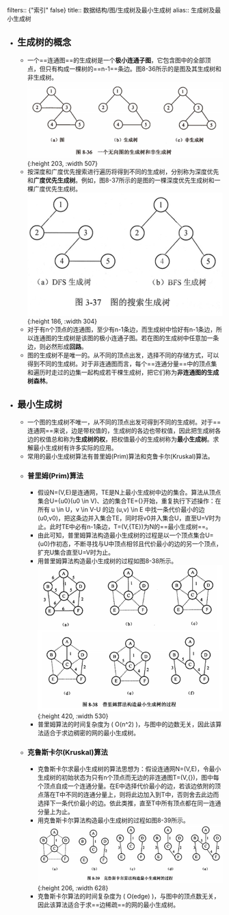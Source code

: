 filters:: {"索引" false}
title:: 数据结构/图/生成树及最小生成树
alias:: 生成树及最小生成树

- ## 生成树的概念
	- 一个==连通图==的生成树是一个**极小连通子图**，它包含图中的全部顶点，但只有构成一棵树的==n-1==条边。图8-36所示的是图及其生成树和非生成树。
	  ![image.png](../assets/image_1648957712945_0.png){:height 203, :width 507}
	- 按深度和广度优先搜索进行遍历将得到不同的生成树，分别称为深度优先和**广度优先生成树**。例如，图8-37所示的是图的一棵深度优先生成树和一棵广度优先生成树。
	  ![image.png](../assets/image_1650584830086_0.png){:height 186, :width 304}
	- 对于有n个顶点的连通图，至少有n-1条边，而生成树中恰好有n-1条边，所以连通图的生成树是该图的极小连通子图。若在图的生成树中任意加一条边，则必然形成**回路**。
	- 图的生成树不是唯一的。从不同的顶点出发，选择不同的存储方式，可以得到不同的生成树。对于非连通图而言，每个==连通分量==中的顶点集和遍历时走过的边集一起构成若干棵生成树，把它们称为**非连通图的生成树森林**。
- ## 最小生成树
	- 一个图的生成树不唯一，从不同的顶点出发可得到不同的生成树。对于==连通网==来说，边是带权值的，生成树的各边也带权值，因此把生成树各边的权值总和称为**生成树的权**，把权值最小的生成树称为**最小生成树**。求解最小生成树有许多实际的应用。
	- 常用的最小生成树算法有普里姆(Prim)算法和克鲁卡尔(Kruskal)算法。
	- ### 普里姆(Prim)算法
		- 假设N=(V,E)是连通网，TE是N上最小生成树中边的集合。算法从顶点集合U={u0}(u0 \in V)、边的集合TE={}开始，重复执行下述操作：在所有 u \in U，v \in V-U 的边 (u,v) \in E 中找一条代价最小的边(u0,v0)，把这条边并入集合TE，同时将v0并入集合U，直至U=V时为止。此时TE中必有n-1条边，T=(V,{TE})为N的==最小生成树==。
		- 由此可知，普里姆算法构造最小生成树的过程是以一个顶点集合U={u0}作初态，不断寻找与U中顶点相邻且代价最小的边的另一个顶点，扩充U集合直至U=V时为止。
		- 用普里姆算法构造最小生成树的过程如图8-38所示。
		  ![image.png](../assets/image_1648957833017_0.png){:height 420, :width 530}
		- 普里姆算法的时间复杂度为 \( O(n^2) \)，与图中的边数无关，因此该算法适合于求边稠密的网的最小生成树。
	- ### 克鲁斯卡尔(Kruskal)算法
		- 克鲁斯卡尔求最小生成树的算法思想为：假设连通网N=(V,E)，令最小生成树的初始状态为只有n个顶点而无边的非连通图T=(V,{})，图中每个顶点自成一个连通分量。在E中选择代价最小的边，若该边依附的顶点落在T中不同的连通分量上，则将此边加入到T中，否则舍去此边而选择下一条代价最小的边。依此类推，直至T中所有顶点都在同一连通分量上为止。
		- 用克鲁斯卡尔算法构造最小生成树的过程如图8-39所示。
		  ![image.png](../assets/image_1648957858691_0.png){:height 206, :width 628}
		- 克鲁斯卡尔算法的时间复杂度为 \( O(edge) \)，与图中的顶点数无关，因此该算法适合于求==边稀疏==的网的最小生成树。